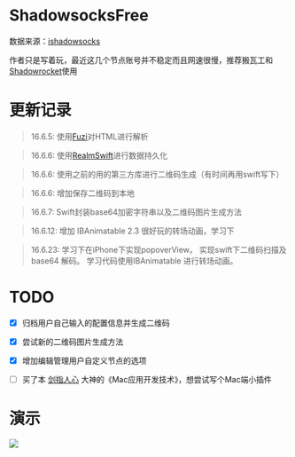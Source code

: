 # ShadowsocksFree
数据来源：[ishadowsocks](http://www.ishadowsocks.net/)

作者只是写着玩，最近这几个节点账号并不稳定而且网速很慢，推荐搬瓦工和[Shadowrocket](https://itunes.apple.com/cn/app/shadowrocket/id932747118?mt=8)使用

# 更新记录
> 16.6.5: 使用[Fuzi](https://github.com/cezheng/Fuzi)对HTML进行解析

> 16.6.6: 使用[RealmSwift](https://github.com/realm/realm-cocoa)进行数据持久化

> 16.6.6: 使用之前的用的第三方库进行二维码生成（有时间再用swift写下）

> 16.6.6: 增加保存二维码到本地

> 16.6.7: Swift封装base64加密字符串以及二维码图片生成方法

> 16.6.12: 增加 IBAnimatable 2.3 很好玩的转场动画，学习下

> 16.6.23: 学习下在iPhone下实现popoverView。
           实现swift下二维码扫描及base64 解码。
           学习代码使用IBAnimatable 进行转场动画。

# TODO
- [x] 归档用户自己输入的配置信息并生成二维码

- [x] 尝试新的二维码图片生成方法

- [x] 增加编辑管理用户自定义节点的选项

- [ ] 买了本 [剑指人心](http://weibo.com/u/1787521145?refer_flag=1005055010_&is_all=1) 大神的《Mac应用开发技术》，想尝试写个Mac端小插件

# 演示
![](https://github.com/ChengLuffy/ShadowsocksFree/blob/master/demo.gif)
